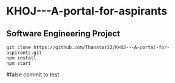 # KHOJ---A-portal-for-aspirants

## Software Engineering Project

```
git clone https://github.com/Thanator22/KHOJ---A-portal-for-aspirants.git
npm install
npm start
```

#false commit to test
